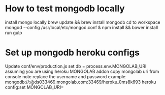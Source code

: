 # How to test mongodb locally
install mongo locally
brew update && brew install mongodb
cd to workspace
mongod --config /usr/local/etc/mongod.conf &
npm install && bower install
run gulp

# Set up mongodb heroku configs
Update conf/env/production.js
set db = process.env.MONGOLAB_URI assuming you are using heroku MONGOLAB addon
copy mongolab uri from console
note replace the username and password
example: mongodb://<dbuser>:<dbpassword>@ds033469.mongolab.com:33469/heroku_0ms8k693
heroku config:set MONGOLAB_URI=<uri>
